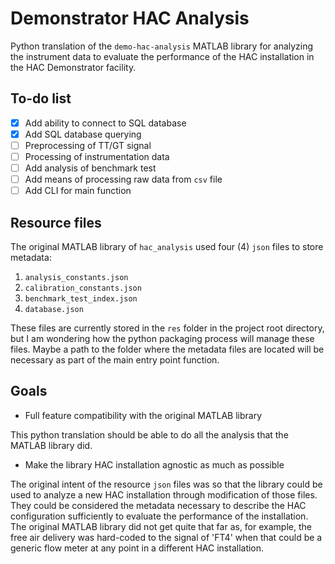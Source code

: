 # Demonstrator HAC Analysis

Python translation of the `demo-hac-analysis` MATLAB library for analyzing the
instrument data to evaluate the performance of the HAC installation in the HAC
Demonstrator facility.

## To-do list

- [x] Add ability to connect to SQL database
- [x] Add SQL database querying
- [ ] Preprocessing of TT/GT signal
- [ ] Processing of instrumentation data
- [ ] Add analysis of benchmark test
- [ ] Add means of processing raw data from `csv` file
- [ ] Add CLI for main function

## Resource files

The original MATLAB library of `hac_analysis` used four (4) `json` files to store metadata:

1. `analysis_constants.json`
2. `calibration_constants.json`
3. `benchmark_test_index.json`
4. `database.json`

These files are currently stored in the `res` folder in the project root
directory, but I am wondering how the python packaging process will manage
these files. Maybe a path to the folder where the metadata files are located
will be necessary as part of the main entry point function.

## Goals

- Full feature compatibility with the original MATLAB library

This python translation should be able to do all the analysis that the MATLAB
library did.

- Make the library HAC installation agnostic as much as possible

The original intent of the resource `json` files was so that the library could
be used to analyze a new HAC installation through modification of those files.
They could be considered the metadata necessary to describe the HAC
configuration sufficiently to evaluate the performance of the installation.
The original MATLAB library did not get quite that far as, for example, the
free air delivery was hard-coded to the signal of 'FT4' when that could be a
generic flow meter at any point in a different HAC installation.

